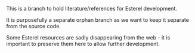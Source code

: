 This is a branch to hold literature/references for Esterel development.

It is purposefully a separate orphan branch as we want to keep it separate from
the source code.

Some Esterel resources are sadly disappearing from the web - it is important to
preserve them here to allow further development.